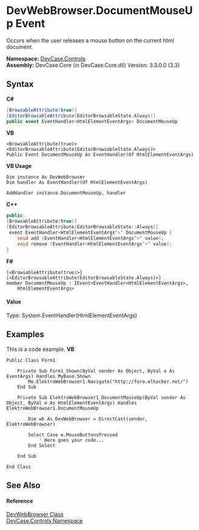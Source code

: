 # DevWebBrowser.DocumentMouseUp Event
 

Occurs when the user releases a mouse button on the current html document.

**Namespace:**&nbsp;<a href="N_DevCase_Controls">DevCase.Controls</a><br />**Assembly:**&nbsp;DevCase.Core (in DevCase.Core.dll) Version: 3.3.0.0 (3.3)

## Syntax

**C#**<br />
``` C#
[BrowsableAttribute(true)]
[EditorBrowsableAttribute(EditorBrowsableState.Always)]
public event EventHandler<HtmlElementEventArgs> DocumentMouseUp
```

**VB**<br />
``` VB
<BrowsableAttribute(true)>
<EditorBrowsableAttribute(EditorBrowsableState.Always)>
Public Event DocumentMouseUp As EventHandler(Of HtmlElementEventArgs)
```

**VB Usage**<br />
``` VB Usage
Dim instance As DevWebBrowser
Dim handler As EventHandler(Of HtmlElementEventArgs)

AddHandler instance.DocumentMouseUp, handler

```

**C++**<br />
``` C++
public:
[BrowsableAttribute(true)]
[EditorBrowsableAttribute(EditorBrowsableState::Always)]
 event EventHandler<HtmlElementEventArgs^>^ DocumentMouseUp {
	void add (EventHandler<HtmlElementEventArgs^>^ value);
	void remove (EventHandler<HtmlElementEventArgs^>^ value);
}
```

**F#**<br />
``` F#
[<BrowsableAttribute(true)>]
[<EditorBrowsableAttribute(EditorBrowsableState.Always)>]
member DocumentMouseUp : IEvent<EventHandler<HtmlElementEventArgs>,
    HtmlElementEventArgs>

```


#### Value
Type: System.EventHandler(HtmlElementEventArgs)

## Examples
This is a code example. 
**VB**<br />
``` VB
Public Class Form1

    Private Sub Form1_Shown(ByVal sender As Object, ByVal e As EventArgs) Handles MyBase.Shown
        Me.ElektroWebBrowser1.Navigate("http://foro.elhacker.net/")
    End Sub

    Private Sub ElektroWebBrowser1_DocumentMouseUp(ByVal sender As Object, ByVal e As HtmlElementEventArgs) Handles ElektroWebBrowser1.DocumentMouseUp

        Dim wb As DevWebBrowser = DirectCast(sender, ElektroWebBrowser)

        Select Case e.MouseButtonsPressed
            ' Here goes your code...
        End Select

    End Sub

End Class
```


## See Also


#### Reference
<a href="T_DevCase_Controls_DevWebBrowser">DevWebBrowser Class</a><br /><a href="N_DevCase_Controls">DevCase.Controls Namespace</a><br />